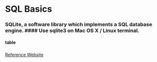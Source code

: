 # SQL Basics
### SQLite, a software library which implements a SQL database engine. #### Use sqlite3 on Mac OS X / Linux terminal.
#### table

##### 

[Reference Website](https://gitlab.cs.washington.edu/maas/cse414-2018au/blob/master/hw/hw1/hw1.md)
